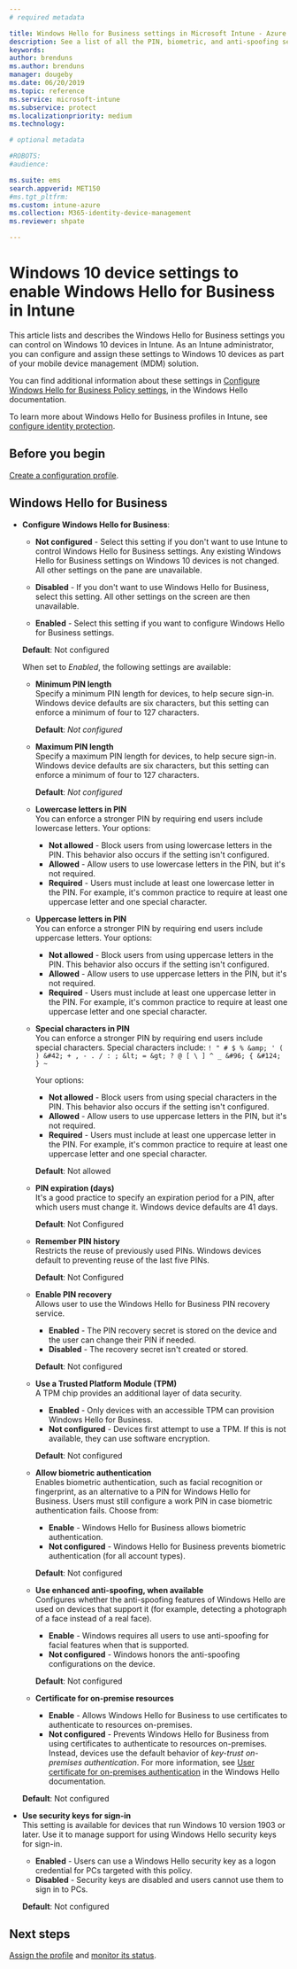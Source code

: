 ```yaml
---
# required metadata

title: Windows Hello for Business settings in Microsoft Intune - Azure | Microsoft Docs
description: See a list of all the PIN, biometric, and anti-spoofing settings in an identity protection profile to use and configure Windows Hello for Business on Windows 10 devices in Microsoft Intune.
keywords:
author: brenduns
ms.author: brenduns
manager: dougeby
ms.date: 06/20/2019
ms.topic: reference
ms.service: microsoft-intune
ms.subservice: protect
ms.localizationpriority: medium
ms.technology:

# optional metadata

#ROBOTS:
#audience:

ms.suite: ems
search.appverid: MET150
#ms.tgt_pltfrm:
ms.custom: intune-azure
ms.collection: M365-identity-device-management
ms.reviewer: shpate

---
```


# Windows 10 device settings to enable Windows Hello for Business in Intune

This article lists and describes the Windows Hello for Business settings you can control on Windows 10 devices in Intune. As an Intune administrator, you can configure and assign these settings to Windows 10 devices as part of your mobile device management (MDM) solution. 

You can find additional information about these settings in [Configure Windows Hello for Business Policy settings](/windows/security/identity-protection/hello-for-business/hello-cert-trust-policy-settings), in the Windows Hello documentation.


To learn more about Windows Hello for Business profiles in Intune, see [configure identity protection](identity-protection-configure.md).

## Before you begin

[Create a configuration profile](identity-protection-configure.md#create-the-device-profile).

## Windows Hello for Business
- **Configure Windows Hello for Business**:
  - **Not configured** - Select this setting if you don't want to use Intune to control Windows Hello for Business settings. Any existing Windows Hello for Business settings on Windows 10 devices is not changed. All other settings on the pane are unavailable.

  - **Disabled** - If you don't want to use Windows Hello for Business, select this setting. All other settings on the screen are then unavailable.
  - **Enabled** - Select this setting if you want to configure Windows Hello for Business settings.  
  
  **Default**: Not configured

  When set to *Enabled*, the following settings are available:

  - **Minimum PIN length**  
    Specify a minimum PIN length for devices, to help secure sign-in. Windows device defaults are six characters, but this setting can enforce a minimum of four to 127 characters. 

    **Default**: *Not configured*

  - **Maximum PIN length**  
  Specify a maximum PIN length for devices, to help secure sign-in. Windows device defaults are six characters, but this setting can enforce a minimum of four to 127 characters.  

    **Default**: *Not configured*  

  - **Lowercase letters in PIN**  
    You can enforce a stronger PIN by requiring end users include lowercase letters. Your options:

    - **Not allowed** - Block users from using lowercase letters in the PIN. This behavior also occurs if the setting isn't configured.
    - **Allowed** - Allow users to use lowercase letters in the PIN, but it's not required.
    - **Required** - Users must include at least one lowercase letter in the PIN. For example, it's common practice to require at least one uppercase letter and one special character.

  - **Uppercase letters in PIN**  
    You can enforce a stronger PIN by requiring end users include uppercase letters. Your options:

    - **Not allowed** - Block users from using uppercase letters in the PIN. This behavior also occurs if the setting isn't configured.
    - **Allowed** - Allow users to use uppercase letters in the PIN, but it's not required.
    - **Required** - Users must include at least one uppercase letter in the PIN. For example, it's common practice to require at least one uppercase letter and one special character.

  - **Special characters in PIN**  
    You can enforce a stronger PIN by requiring end users include special characters. Special characters include: `! " # $ % &amp; ' ( ) &#42; + , - . / : ; &lt; = &gt; ? @ [ \ ] ^ _ &#96; { &#124; } ~`  

    Your options:
    - **Not allowed** - Block users from using special characters in the PIN. This behavior also occurs if the setting isn't configured.
    - **Allowed** - Allow users to use uppercase letters in the PIN, but it's not required.
    - **Required** - Users must include at least one uppercase letter in the PIN. For example, it's common practice to require at least one uppercase letter and one special character.

    **Default**: Not allowed

  - **PIN expiration (days)**  
    It's a good practice to specify an expiration period for a PIN, after which users must change it. Windows device defaults are 41 days.

    **Default**: Not Configured

  - **Remember PIN history**  
    Restricts the reuse of previously used PINs. Windows devices default to preventing reuse of the last five PINs.  

    **Default**: Not Configured  

  - **Enable PIN recovery**   
    Allows user to use the Windows Hello for Business PIN recovery service. 
    
    - **Enabled** - The PIN recovery secret is stored on the device and the user can change their PIN if needed.  
    - **Disabled** - The recovery secret isn't created or stored.

    **Default**: Not configured

  - **Use a Trusted Platform Module (TPM)**   
    A TPM chip provides an additional layer of data security.  

    - **Enabled** - Only devices with an accessible TPM can provision Windows Hello for Business.
    - **Not configured** - Devices first attempt to use a TPM. If this is not available, they can use software encryption.
    
    **Default**: Not configured

  - **Allow biometric authentication**  
     Enables biometric authentication, such as facial recognition or fingerprint, as an alternative to a PIN for Windows Hello for Business. Users must still configure a work PIN in case biometric authentication fails. Choose from:

    - **Enable** - Windows Hello for Business allows biometric authentication.
    - **Not configured** - Windows Hello for Business prevents biometric authentication (for all account types).

    **Default**: Not configured

  - **Use enhanced anti-spoofing, when available**  
    Configures whether the anti-spoofing features of Windows Hello are used on devices that support it (for example, detecting a photograph of a face instead of a real face).  
    - **Enable** - Windows requires all users to use anti-spoofing for facial features when that is supported.
    - **Not configured** - Windows honors the anti-spoofing configurations on the device.

    **Default**: Not configured

  - **Certificate for on-premise resources**  

    - **Enable** - Allows Windows Hello for Business to use certificates to authenticate to resources on-premises.
    - **Not configured** - Prevents Windows Hello for Business from using certificates to authenticate to resources on-premises. Instead, devices use the default behavior of *key-trust on-premises authentication*. For more information, see [User certificate for on-premises authentication](/windows/security/identity-protection/hello-for-business/hello-cert-trust-policy-settings#use-certificate-for-on-premises-authentication) in the Windows Hello documentation.  

  **Default**: Not configured

- **Use security keys for sign-in**  
  This setting is available for devices that run Windows 10 version 1903 or later. Use it to manage support for using Windows Hello security keys for sign-in.  

  - **Enabled** - Users can use a Windows Hello security key as a logon credential for PCs targeted with this policy. 
  - **Disabled** - Security keys are disabled and users cannot use them to sign in to PCs.   

  **Default**: Not configured

## Next steps

[Assign the profile](../configuration/device-profile-assign.md) and [monitor its status](../configuration/device-profile-monitor.md).